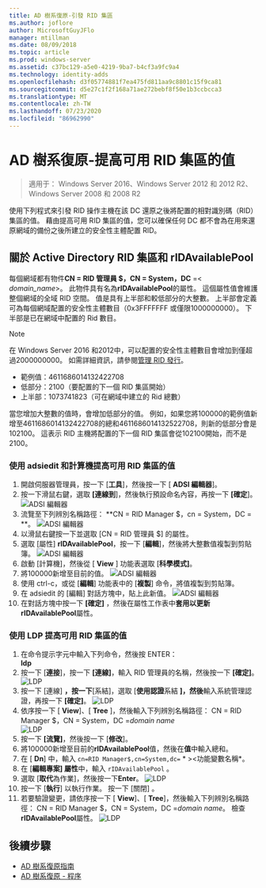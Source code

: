 ```yaml
---
title: AD 樹系復原-引發 RID 集區
ms.author: joflore
author: MicrosoftGuyJFlo
manager: mtillman
ms.date: 08/09/2018
ms.topic: article
ms.prod: windows-server
ms.assetid: c37bc129-a5e0-4219-9ba7-b4cf3a9fc9a4
ms.technology: identity-adds
ms.openlocfilehash: d3f05774881f7ea475fd811aa9c8801c15f9ca81
ms.sourcegitcommit: d5e27c1f2f168a71ae272bebf8f50e1b3ccbcca3
ms.translationtype: MT
ms.contentlocale: zh-TW
ms.lasthandoff: 07/23/2020
ms.locfileid: "86962990"
---
```

# <a name="ad-forest-recovery---raising-the-value-of-available-rid-pools"></a>AD 樹系復原-提高可用 RID 集區的值 

>適用于： Windows Server 2016、Windows Server 2012 和 2012 R2、Windows Server 2008 和 2008 R2

使用下列程式來引發 RID 操作主機在該 DC 還原之後將配置的相對識別碼（RID）集區的值。 藉由提高可用 RID 集區的值，您可以確保任何 DC 都不會為在用來還原網域的備份之後所建立的安全性主體配置 RID。 

## <a name="about-active-directory-rid-pools-and-ridavailablepool"></a>關於 Active Directory RID 集區和 rIDAvailablePool

每個網域都有物件**CN = RID 管理員 $，CN = System，DC** =< *domain_name*>。 此物件具有名為**rIDAvailablePool**的屬性。 這個屬性值會維護整個網域的全域 RID 空間。 值是具有上半部和較低部分的大整數。 上半部會定義可為每個網域配置的安全性主體數目（0x3FFFFFFF 或僅限1000000000）。 下半部是已在網域中配置的 Rid 數目。 
  
> [!NOTE]
> 在 Windows Server 2016 和2012中，可以配置的安全性主體數目會增加到僅超過2000000000。 如需詳細資訊，請參閱[管理 RID 發行](./managing-rid-issuance.md)。 
  
- 範例值：4611686014132422708  
- 低部分：2100（要配置的下一個 RID 集區開始）  
- 上半部：1073741823（可在網域中建立的 Rid 總數）  
  
當您增加大整數的值時，會增加低部分的值。 例如，如果您將100000的範例值新增至4611686014132422708的總和4611686014132522708，則新的低部分會是102100。 這表示 RID 主機將配置的下一個 RID 集區會從102100開始，而不是2100。 
  
### <a name="to-raise-the-value-of-available-rid-pools-using-adsiedit-and-the-calculator"></a>使用 adsiedit 和計算機提高可用 RID 集區的值

1. 開啟伺服器管理員，按一下 [**工具**]，然後按一下 [ **ADSI 編輯器**]。
2. 按一下滑鼠右鍵，選取 **[連線到**]，然後執行預設命名內容，再按一下 **[確定**]。
   ![ADSI 編輯器](media/AD-Forest-Recovery-Raise-RID-Pool/adsi1.png) 
3. 流覽至下列辨別名稱路徑： **CN = RID Manager $，cn = System，DC = <domain name> **。
   ![ADSI 編輯器](media/AD-Forest-Recovery-Raise-RID-Pool/adsi2.png) 
3. 以滑鼠右鍵按一下並選取 [CN = RID 管理員 $] 的屬性。 
4. 選取 [屬性] **rIDAvailablePool**，按一下 [**編輯**]，然後將大整數值複製到剪貼簿。
   ![ADSI 編輯器](media/AD-Forest-Recovery-Raise-RID-Pool/adsi3.png)  
5. 啟動 [計算機]，然後從 [ **View** ] 功能表選取 [**科學模式]**。 
6. 將100000新增至目前的值。
   ![ADSI 編輯器](media/AD-Forest-Recovery-Raise-RID-Pool/adsi4.png) 
7. 使用 ctrl-c，或從 [**編輯**] 功能表中的 [**複製**] 命令，將值複製到剪貼簿。 
8. 在 adsiedit 的 [編輯] 對話方塊中，貼上此新值。 
   ![ADSI 編輯器](media/AD-Forest-Recovery-Raise-RID-Pool/adsi5.png) 
9. 在對話方塊中按一下 **[確定]** ，然後在屬性工作表中**套用以更新** **rIDAvailablePool**屬性。 
  
### <a name="to-raise-the-value-of-available-rid-pools-using-ldp"></a>使用 LDP 提高可用 RID 集區的值  
  
1. 在命令提示字元中輸入下列命令，然後按 ENTER：  
   **ldp**  
2. 按一下 [**連接**]，按一下 **[連線]**，輸入 RID 管理員的名稱，然後按一下 **[確定]**。 
   ![LDP](media/AD-Forest-Recovery-Raise-RID-Pool/ldp1.png)
3. 按一下 [連線] **，按一下**[系結]，選取 [**使用認證**系結 **]，然後**輸入系統管理認證，再按一下 **[確定]**。 
   ![LDP](media/AD-Forest-Recovery-Raise-RID-Pool/ldp2.png)
4. 依序按一下 [ **View**]、[ **Tree** ]，然後輸入下列辨別名稱路徑： CN = RID Manager $，CN = System，DC =*domain name*  
   ![LDP](media/AD-Forest-Recovery-Raise-RID-Pool/ldp3.png)
5. 按一下 **[流覽]**，然後按一下 [**修改**]。 
6. 將100000新增至目前的**rIDAvailablePool**值，然後在**值**中輸入總和。 
7. 在 [ **Dn**] 中，輸入 `cn=RID Manager$,cn=System,dc=` * \><功能變數名稱*。 
8. 在 [**編輯專案] 屬性**中，輸入 `rIDAvailablePool` 。 
9. 選取 [**取代**為作業]，然後按一下**Enter**。
   ![LDP](media/AD-Forest-Recovery-Raise-RID-Pool/ldp4.png) 
10. 按一下 [**執行**] 以執行作業。 按一下 [關閉] 。
11. 若要驗證變更，請依序按一下 [ **View**]、[ **Tree**]，然後輸入下列辨別名稱路徑： CN = RID Manager $，CN = System，DC =*domain name*。   檢查**rIDAvailablePool**屬性。 
   ![LDP](media/AD-Forest-Recovery-Raise-RID-Pool/ldp5.png)

## <a name="next-steps"></a>後續步驟

- [AD 樹系復原指南](AD-Forest-Recovery-Guide.md)
- [AD 樹系復原 - 程序](AD-Forest-Recovery-Procedures.md)
